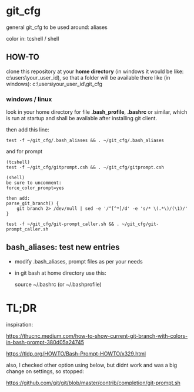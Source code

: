 # git_cfg

general git_cfg to be used around: aliases

color in: tcshell / shell

## HOW-TO

clone this  repository at your **home directory**  (in windows it would be like: c:\users\your_user_id), so that a folder will be available there like (in windows): c:\users\your_user_id\git_cfg

### windows / linux
look in your home directory for file **.bash_profile**, **.bashrc** or similar, which is run at startup and shall be available after installing git client.

then add this line:

    test -f ~/git_cfg/.bash_aliases && . ~/git_cfg/.bash_aliases

and for prompt 


    (tcshell)
    test -f ~/git_cfg/gitprompt.csh && . ~/git_cfg/gitprompt.csh

    (shell)
    be sure to uncomment:
    force_color_prompt=yes  

    then add:
    parse_git_branch() {
        git branch 2> /dev/null | sed -e '/^[^*]/d' -e 's/* \(.*\)/(\1)/'
    }

    test -f ~/git_cfg/git-prompt_caller.sh && . ~/git_cfg/git-prompt_caller.sh     


## bash_aliases: test new entries

* modify .bash_aliases, prompt files as per your needs

* in git bash at home directory use this:

    source  ~/.bashrc (or ~/.bashprofile)

# TL;DR

inspiration:

https://thucnc.medium.com/how-to-show-current-git-branch-with-colors-in-bash-prompt-380d05a24745

https://tldp.org/HOWTO/Bash-Prompt-HOWTO/x329.html

also, I checked other option using below, but didnt work and was a big change on settings, so stopped:

https://github.com/git/git/blob/master/contrib/completion/git-prompt.sh



